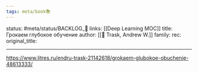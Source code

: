 ```yaml
---
tags: meta/book📚
---
```

status: #meta/status/BACKLOG_🌰
links: [[Deep Learning MOC]]
title: Грокаем глубокое обучение
author: [[👤 Trask, Andrew W.]]
family:
rec:
original_title:

---

https://www.litres.ru/endru-trask-21142618/grokaem-glubokoe-obuchenie-48613333/
